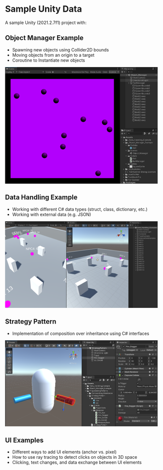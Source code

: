


# Sample Unity Data

A sample Unity (2021.2.7f1) project with:




## Object Manager Example

- Spawning new objects using Collider2D bounds
- Moving objects from an origin to a target
- Coroutine to Instantiate new objects

<a href="Assets/_screenshots/screenshot-object-manager.png"><img width="500" src="Assets/_screenshots/screenshot-object-manager.png"></a>



## Data Handling Example

- Working with different C# data types (struct, class, dictionary, etc.)
- Working with external data (e.g. JSON)

<a href="Assets/_screenshots/screenshot-data-handling.png"><img width="500" src="Assets/_screenshots/screenshot-data-handling.png"></a>



## Strategy Pattern

- Implementation of composition over inheritance using C# interfaces

<a href="Assets/_screenshots/screenshot-strategy-pattern.png"><img width="500" src="Assets/_screenshots/screenshot-strategy-pattern.png"></a>




## UI Examples

- Different ways to add UI elements (anchor vs. pixel)
- How to use ray tracing to detect clicks on objects in 3D space
- Clicking, text changes, and data exchange between UI elements
